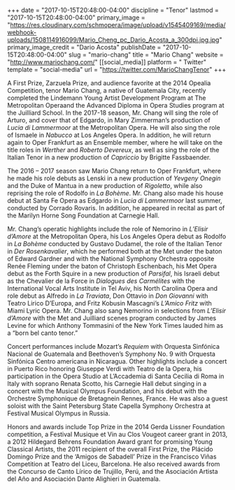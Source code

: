 +++
date = "2017-10-15T20:48:00-04:00"
discipline = "Tenor"
lastmod = "2017-10-15T20:48:00-04:00"
primary_image = "https://res.cloudinary.com/schmopera/image/upload/v1545409169/media/webhook-uploads/1508114916099/Mario_Cheng_pc_Dario_Acosta_a_300dpi.jpg.jpg"
primary_image_credit = "Dario Acosta"
publishDate = "2017-10-15T20:48:00-04:00"
slug = "mario-chang"
title = "Mario Chang"
website = "http://www.mariochang.com/"
[[social_media]]
platform = " Twitter"
template = "social-media"
url = "https://twitter.com/MarioChangTenor"
+++

A First Prize, Zarzuela Prize, and audience favorite at the 2014 Opealia Competition, tenor Mario Chang, a native of Guatemala City, recently completed the Lindemann Young Artist Development Program at The Metropolitan Operaand the Advanced Diploma in Opera Studies program at the Juilliard School. In the 2017-18 season, Mr. Chang will sing the role of Arturo, and cover that of Edgardo, in Mary Zimmerman’s production of *Lucia di Lammermoor* at the Metropolitan Opera. He will also sing the role of Ismaele in *Nabucco* at Los Angeles Opera. In addition, he will return again to Oper Frankfurt as an Ensemble member, where he will take on the title roles in *Werther* and *Roberto Devereux*, as well as sing the role of the Italian Tenor in a new production of *Capriccio* by Brigitte Fassbaender.   

The 2016 – 2017 season saw Mario Chang return to Oper Frankfurt, where he made his role debuts as Lenski in a new production of *Yevgeny Onegin* and the Duke of Mantua in a new production of *Rigoletto*, while also reprising the role of Rodolfo in *La Bohème*. Mr. Chang also made his house debut at Santa Fe Opera as Edgardo in *Lucia di Lammermoor* last summer, conducted by Corrado Rovaris. In addition, he appeared in recital as part of the Marilyn Horne Song Foundation at Carnegie Hall.  

Mr. Chang’s operatic highlights include the role of Nemorino in *L’Elisir d’Amore* at the Metropolitan Opera, his Los Angeles Opera debut as Rodolfo in *La Bohème* conducted by Gustavo Dudamel, the role of the Italian Tenor in *Der Rosenkavalier*, which he performed both at the Met under the baton of Edward Gardner and with the National Symphony Orchestra opposite Renée Fleming under the baton of Christoph Eschenbach, his Met Opera debut as the Forth Squire in a new production of *Parsifal*, his Israeli debut as the Chevalier de la Force in *Dialogues des Carmélites* with the International Vocal Arts Institute in Tel Aviv, his North Carolina Opera and role debut as Alfredo in *La Traviata*, Don Ottavio in *Don Giovanni* with Teatro Lirico D’Europa, and Fritz Kobusin Mascagni’s *L’Amico Fritz* with Miami Lyric Opera. Mr. Chang also sang Nemorino in selections from *L’Elisir d’Amore* with the Met and Juilliard scenes program conducted by James Levine for which Anthony Tommasini of the New York Times lauded him as a “born bel canto tenor.”

Concert performances include Mozart’s *Requiem* with Orquesta Sinfónica Nacional de Guatemala and Beethoven’s Symphony No. 9 with Orquesta Sinfónica Centro americana in Nicaragua. Other highlights include a concert in Puerto Rico honoring Giuseppe Verdi with Teatro de la Opera, his participation in the Opera Studio at L’Accademia di Santa Cecilia di Roma in Italy with soprano Renata Scotto, his Carnegie Hall debut singing in a concert with the Musical Olympus Foundation, and his debut with the Orchestre Symphonique de Bretagnein Rennes, France. He was also a guest soloist with the Saint Petersburg State Capella Symphony Orchestra at Festival Musical Olympus in Russia. 

Honors and awards include Top Prize in the 2014 Gerda Lissner Foundation competition, a Festival Musique et Vin au Clos Vougeot career grant in 2013, a 2012 Hildegard Behrens Foundation Award grant for promising Young Classical Artists, the 2011 recipient of the overall First Prize, the Plácido Domingo Prize and the ‘Amigos de Sabadell’ Prize in the Francisco Viñas Competition at Teatro del Liceu, Barcelona. He also received awards from the Concurso de Canto Lírico de Trujillo, Perú, and the Asociación Artista del Año and Asociación Dante Alighieri in Guatemala.
